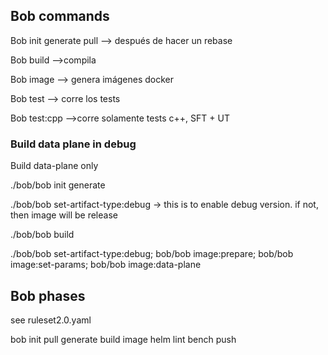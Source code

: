 ## Bob commands

Bob init generate pull --> después de hacer un rebase

Bob build -->compila

Bob image --> genera imágenes docker

Bob test --> corre los tests

Bob test:cpp -->corre solamente tests c++, SFT + UT


### Build data plane in debug

Build data-plane only

./bob/bob init generate

./bob/bob set-artifact-type:debug  → this is to enable debug version. if not, then image will be release

./bob/bob build

./bob/bob set-artifact-type:debug; bob/bob image:prepare; bob/bob image:set-params; bob/bob image:data-plane


## Bob phases

see ruleset2.0.yaml

bob init pull generate build image helm lint bench push




